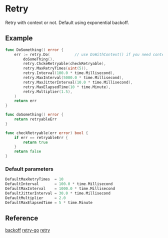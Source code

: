 # Retry
Retry with context or not.
Default using exponential backoff.

## Example
``` go
func DoSomething() error {
    err := retry.Do(           // use DoWithContext() if you need context
        doSomeThing(),
        retry.ChckeRetryable(checkRetryable),
		retry.MaxRetryTimes(uint(5)),
		retry.Interval(100.0 * time.Millisecond),
		retry.MaxInterval(5000.0 * time.Millisecond),
		retry.MaxJitterInterval(10.0 * time.Millisecond),
		retry.MaxElapsedTime(10 * time.Minute),
		retry.Multiplier(1.5),
    )
    return err   
}

func doSomething() error {
    return retryableErr
}

func checkRetryable(err error) bool {
    if err == retryableErr {
        return true
    }
    return false
}
```

### Default parameters
``` go
DefaultMaxRetryTimes  = 10
DefaultInterval       = 100.0 * time.Millisecond
DefaultMaxInterval    = 1000.0 * time.Millisecond
DefaultJitterInterval = 30.0 * time.Millisecond
DefaultMultiplier     = 2.0
DefaultMaxElapsedTime = 5 * time.Minute
```

## Reference
[backoff](https://github.com/cenkalti/backoff/)
[retry-go](https://github.com/avast/retry-go)
[retry](k8s.io/client-go/util/retry)